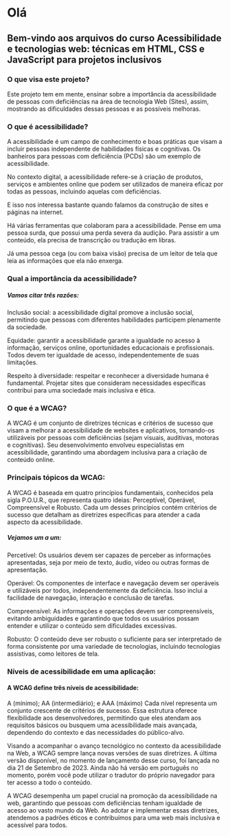 <h1>Olá</h1>
<h2>Bem-vindo aos arquivos do curso Acessibilidade e tecnologias web: técnicas em HTML, CSS e JavaScript para projetos inclusivos </h2>


<h3>O que visa este projeto?</h3>
<p>Este projeto tem em mente, ensinar sobre a importância da acessibilidade de pessoas com deficiências na área de tecnologia Web (Sites), assim, mostrando as dificuldades dessas pessoas e as possíveis melhoras.</p>




<h3>O que é acessibilidade?</h3>
<p>A acessibilidade é um campo de conhecimento e boas práticas que visam a incluir pessoas independente de habilidades físicas e cognitivas. Os banheiros para pessoas com deficiência (PCDs) são um exemplo de acessibilidade.</p>

<p>No contexto digital, a acessibilidade refere-se à criação de produtos, serviços e ambientes online que podem ser utilizados de maneira eficaz por todas as pessoas, incluindo aquelas com deficiências.</p>

<p>E isso nos interessa bastante quando falamos da construção de sites e páginas na internet.</p>

<p>Há várias ferramentas que colaboram para a acessibilidade. Pense em uma pessoa surda, que possui uma perda severa da audição. Para assistir a um conteúdo, ela precisa de transcrição ou tradução em libras.</p>

<p>Já uma pessoa cega (ou com baixa visão) precisa de um leitor de tela que leia as informações que ela não enxerga.</p>



<h3>Qual a importância da acessibilidade?</h3>
<h5>Vamos citar três razões:</h5>

<p>Inclusão social: a acessibilidade digital promove a inclusão social, permitindo que pessoas com diferentes habilidades participem plenamente da sociedade.</p>

<p>Equidade: garantir a acessibilidade garante a igualdade no acesso à informação, serviços online, oportunidades educacionais e profissionais. Todos devem ter igualdade de acesso, independentemente de suas limitações.</p>

<p>Respeito à diversidade: respeitar e reconhecer a diversidade humana é fundamental. Projetar sites que consideram necessidades específicas contribui para uma sociedade mais inclusiva e ética.</p>



<h3>O que é a WCAG?</h3>
<p>A WCAG é um conjunto de diretrizes técnicas e critérios de sucesso que visam a melhorar a acessibilidade de websites e aplicativos, tornando-os utilizáveis por pessoas com deficiências (sejam visuais, auditivas, motoras e cognitivas). Seu desenvolvimento envolveu especialistas em acessibilidade, garantindo uma abordagem inclusiva para a criação de conteúdo online.</p>


<h3>Principais tópicos da WCAG:</h3>
<p>A WCAG é baseada em quatro princípios fundamentais, conhecidos pela sigla P.O.U.R., que representa quatro ideias: Perceptível, Operável, Compreensível e Robusto. Cada um desses princípios contém critérios de sucesso que detalham as diretrizes específicas para atender a cada aspecto da acessibilidade.</p> 

<h5>Vejamos um a um:</h5>

<p>Percetível: Os usuários devem ser capazes de perceber as informações apresentadas, seja por meio de texto, áudio, vídeo ou outras formas de apresentação.</p>

<p>Operável: Os componentes de interface e navegação devem ser operáveis e utilizáveis por todos, independentemente da deficiência. Isso inclui a facilidade de navegação, interação e conclusão de tarefas.</p>

<p>Compreensível: As informações e operações devem ser compreensíveis, evitando ambiguidades e garantindo que todos os usuários possam entender e utilizar o conteúdo sem dificuldades excessivas.</p>
<p>
Robusto: O conteúdo deve ser robusto o suficiente para ser interpretado de forma consistente por uma variedade de tecnologias, incluindo tecnologias assistivas, como leitores de tela.
</p>
<h3>Níveis de acessibilidade em uma aplicação:</h3>
<h4>A WCAG define três níveis de acessibilidade:</h4>
<p></p>
A (mínimo);
AA (intermediário); e
AAA (máximo)
Cada nível representa um conjunto crescente de critérios de sucesso. Essa estrutura oferece flexibilidade aos desenvolvedores, permitindo que eles atendam aos requisitos básicos ou busquem uma acessibilidade mais avançada, dependendo do contexto e das necessidades do público-alvo.

Visando a acompanhar o avanço tecnológico no contexto da acessibilidade na Web, a WCAG sempre lança novas versões de suas diretrizes. A última versão disponível, no momento de lançamento desse curso, foi lançada no dia 21 de Setembro de 2023. Ainda não há versão em português no momento, porém você pode utilizar o tradutor do próprio navegador para ter acesso a todo o conteúdo.

A WCAG desempenha um papel crucial na promoção da acessibilidade na web, garantindo que pessoas com deficiências tenham igualdade de acesso ao vasto mundo da Web. Ao adotar e implementar essas diretrizes, atendemos a padrões éticos e contribuímos para uma web mais inclusiva e acessível para todos.
